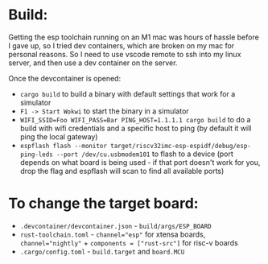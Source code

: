 
Build:
======
Getting the esp toolchain running on an M1 mac was hours of hassle before I
gave up, so I tried dev containers, which are broken on my mac for personal
reasons. So I need to use vscode remote to ssh into my linux server, and then
use a dev container on the server.

Once the devcontainer is opened:

* `cargo build` to build a binary with default settings that work for a simulator
* `F1 -> Start Wokwi` to start the binary in a simulator
* `WIFI_SSID=Foo WIFI_PASS=Bar PING_HOST=1.1.1.1 cargo build` to do a build with wifi credentials and a specific host to ping (by default it will ping the local gateway)
* `espflash flash --monitor target/riscv32imc-esp-espidf/debug/esp-ping-leds --port /dev/cu.usbmodem101` to flash to a device (port depends on what board is being used - if that port doesn't work for you, drop the flag and espflash will scan to find all available ports)


To change the target board:
===========================
* `.devcontainer/devcontainer.json` - `build/args/ESP_BOARD`
* `rust-toolchain.toml` - `channel="esp"` for xtensa boards, `channel="nightly"` + `components = ["rust-src"]` for risc-v boards
* `.cargo/config.toml` - `build.target` and `board.MCU`
